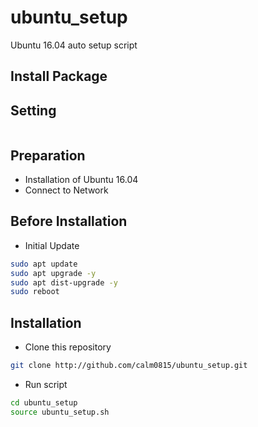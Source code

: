 # ubuntu_setup
Ubuntu 16.04 auto setup script

## Install Package


## Setting
```bash

```

## Preparation
- Installation of Ubuntu 16.04
- Connect to Network

## Before Installation
- Initial Update
```bash
sudo apt update
sudo apt upgrade -y
sudo apt dist-upgrade -y
sudo reboot
```

## Installation
- Clone this repository
```bash
git clone http://github.com/calm0815/ubuntu_setup.git
```

- Run script
```bash
cd ubuntu_setup
source ubuntu_setup.sh
```
